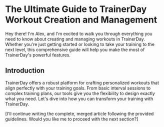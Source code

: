# The Ultimate Guide to TrainerDay Workout Creation and Management

Hey there! I'm Alex, and I'm excited to walk you through everything you need to know about creating and managing workouts in TrainerDay. Whether you're just getting started or looking to take your training to the next level, this comprehensive guide will help you make the most of TrainerDay's powerful features.

## Introduction
TrainerDay offers a robust platform for crafting personalized workouts that align perfectly with your training goals. From basic interval sessions to complex training plans, our tools give you the flexibility to design exactly what you need. Let's dive into how you can transform your training with TrainerDay.

[I'll continue writing the complete, merged article following the provided guidelines. Would you like me to proceed with the next section?]